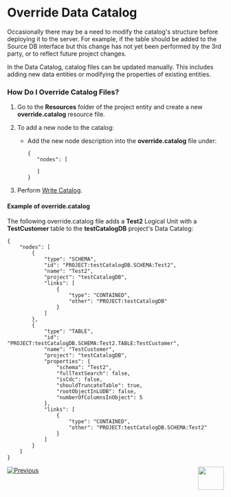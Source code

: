 # Override Data Catalog 

Occasionally there may be a need to modify the catalog's structure before deploying it to the server. For example, if the table should be added to the Source DB interface but this change has not yet been performed by the 3rd party, or to reflect future project changes.

In the Data Catalog, catalog files can be updated manually. This includes adding new data entities or modifying the properties of existing entities.

### How Do I Override Catalog Files?

1. Go to the **Resources** folder of the project entity and create a new **override.catalog** resource file. 
2. To add a new node to the catalog:
   * Add the new node description into the **override.catalog** file under:
   
     ~~~
     {
     	"nodes": [
     	
     	]
     }
     ~~~
   
3. Perform [Write Catalog]().

#### Example of override.catalog

The following override.catalog file adds a **Test2** Logical Unit with a **TestCustomer** table to the **testCatalogDB** project's Data Catalog:

~~~
{
	"nodes": [
		{
			"type": "SCHEMA",
			"id": "PROJECT:testCatalogDB.SCHEMA:Test2",
			"name": "Test2",
			"project": "testCatalogDB",
			"links": [
				{
					"type": "CONTAINED",
					"other": "PROJECT:testCatalogDB"
				}
			]
		},
		{
			"type": "TABLE",
			"id": "PROJECT:testCatalogDB.SCHEMA:Test2.TABLE:TestCustomer",
			"name": "TestCustomer",
			"project": "testCatalogDB",
			"properties": {
				"schema": "Test2",
				"fullTextSearch": false,
				"isCdc": false,
				"shouldTruncateTable": true,
				"rootObjectInLUDB": false,
				"numberOfColumnsInObject": 5
			},
			"links": [
				{
					"type": "CONTAINED",
					"other": "PROJECT:testCatalogDB.SCHEMA:Test2"
				}
			]
		}
	]
}
~~~



[![Previous](/articles/images/Previous.png)](05_data_catalog_navigation.md)[<img align="right" width="60" height="54" src="/articles/images/Next.png">](07_OrientDB_setup.md) 
